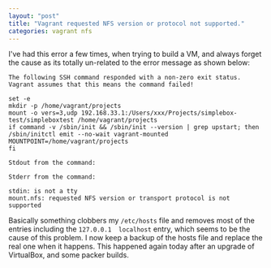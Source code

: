 ```yaml
---
layout: "post"
title: "Vagrant requested NFS version or protocol not supported."
categories: vagrant nfs
---
```


I've had this error a few times, when trying to build a VM, and always forget the cause as its totally un-related to the error message as shown below:
    
    The following SSH command responded with a non-zero exit status.
    Vagrant assumes that this means the command failed!

    set -e
    mkdir -p /home/vagrant/projects
    mount -o vers=3,udp 192.168.33.1:/Users/xxx/Projects/simplebox-test/simpleboxtest /home/vagrant/projects
    if command -v /sbin/init && /sbin/init --version | grep upstart; then
    /sbin/initctl emit --no-wait vagrant-mounted MOUNTPOINT=/home/vagrant/projects
    fi

    Stdout from the command:

    Stderr from the command:

    stdin: is not a tty
    mount.nfs: requested NFS version or transport protocol is not supported
    
Basically something clobbers my `/etc/hosts` file and removes most of the entries including the `127.0.0.1  localhost` entry, which seems to be the cause of this problem.
I now keep a backup of the hosts file and replace the real one when it happens.
This happened again today after an upgrade of VirtualBox, and some packer builds.